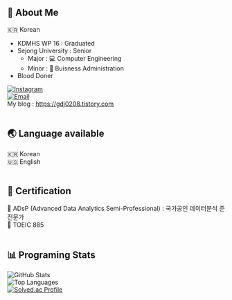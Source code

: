 ## 🚀 About Me  
🇰🇷 Korean  
- KDMHS WP 16 : Graduated 
- Sejong University : Senior
  - Major : 💻 Computer Engineering 
  - Minor : 💼 Buisness Administration 
- Blood Doner 

[![Instagram](https://img.shields.io/badge/Instagram-E4405F?style=flat-square&logo=instagram&logoColor=white)](https://www.instagram.com/gdj0208/)  
[![Email](https://img.shields.io/badge/Email-D14836?style=flat-square&logo=gmail&logoColor=white)](mailto:gdjsun@naver.com)  
My blog : https://gdj0208.tistory.com  
<br>

## 🌏 Language available  
🇰🇷 Korean  
🇺🇸 English  
<br>

## 📝 Certification
🔹 ADsP (Advanced Data Analytics Semi-Professional) : 국가공인 데이터분석 준전문가  
🔹 TOEIC 885  
<br>


## 📊 Programing Stats  
![GitHub Stats](https://github-readme-stats.vercel.app/api?username=gdj0208&show_icons=true&theme=radical)  
![Top Languages](https://github-readme-stats.vercel.app/api/top-langs/?username=gdj0208&layout=compact&theme=radical)  
[![Solved.ac Profile](http://mazassumnida.wtf/api/generate_badge?boj=gdj0208)](https://solved.ac/gdj0208)  

